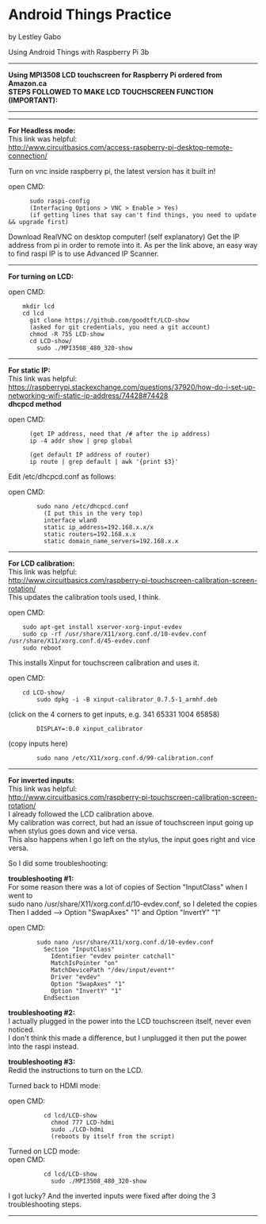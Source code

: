 # Android Things Practice  
by Lestley Gabo  

Using Android Things with Raspberry Pi 3b  

***************************************************************************
**Using MPI3508 LCD touchscreen for Raspberry Pi ordered from Amazon.ca  
STEPS FOLLOWED TO MAKE LCD TOUCHSCREEN FUNCTION (IMPORTANT):**
***************************************************************************
***************************************************************************

**For Headless mode:**  
  This link was helpful:  
  http://www.circuitbasics.com/access-raspberry-pi-desktop-remote-connection/  
  
  Turn on vnc inside raspberry pi, the latest version has it built in!  
  
  open CMD:  
```
      sudo raspi-config
      (Interfacing Options > VNC > Enable > Yes)
      (if getting lines that say can't find things, you need to update && upgrade first)
```

  Download RealVNC on desktop computer! (self explanatory)
    Get the IP address from pi in order to remote into it.
    As per the link above, an easy way to find raspi IP is to use Advanced IP Scanner.

***************************************************************************

**For turning on LCD:**  

  open CMD:  
```
    mkdir lcd
    cd lcd
      git clone https://github.com/goodtft/LCD-show
      (asked for git credentials, you need a git account)
      chmod -R 755 LCD-show
      cd LCD-show/
        sudo ./MPI3508_480_320-show
```
***************************************************************************

**For static IP:**  
  This link was helpful:  
  https://raspberrypi.stackexchange.com/questions/37920/how-do-i-set-up-networking-wifi-static-ip-address/74428#74428  
  **dhcpcd method**

  open CMD:
```
      (get IP address, need that /# after the ip address)
      ip -4 addr show | grep global

      (get default IP address of router)
      ip route | grep default | awk '{print $3}'
```
  Edit /etc/dhcpcd.conf as follows:

  open CMD:
```
        sudo nano /etc/dhcpcd.conf
          (I put this in the very top)
          interface wlan0
          static ip_address=192.168.x.x/x
          static routers=192.168.x.x
          static domain_name_servers=192.168.x.x
```

***************************************************************************

**For LCD calibration:**  
  This link was helpful:  
    http://www.circuitbasics.com/raspberry-pi-touchscreen-calibration-screen-rotation/  
  This updates the calibration tools used, I think.  

  open CMD:  
```
    sudo apt-get install xserver-xorg-input-evdev
    sudo cp -rf /usr/share/X11/xorg.conf.d/10-evdev.conf /usr/share/X11/xorg.conf.d/45-evdev.conf
    sudo reboot
```

  This installs Xinput for touchscreen calibration and uses it.  

  open CMD:  
```
    cd LCD-show/
        sudo dpkg -i -B xinput-calibrator_0.7.5-1_armhf.deb
```
  (click on the 4 corners to get inputs, e.g. 341 65331 1004 65858)
```
        DISPLAY=:0.0 xinput_calibrator
```
  (copy inputs here)
```
        sudo nano /etc/X11/xorg.conf.d/99-calibration.conf
```

***************************************************************************

**For inverted inputs:**    
  This link was helpful:  
  http://www.circuitbasics.com/raspberry-pi-touchscreen-calibration-screen-rotation/  
  I already followed the LCD calibration above.  
  My calibration was correct, but had an issue of touchscreen input going up when stylus goes down and vice versa.  
  This also happens when I go left on the stylus, the input goes right and vice versa.  

  So I did some troubleshooting:  

  **troubleshooting #1:**  
      For some reason there was a lot of copies of Section "InputClass" when I went to  
      sudo nano /usr/share/X11/xorg.conf.d/10-evdev.conf, so I deleted the copies  
      Then I added --> Option "SwapAxes" "1" and Option "InvertY" "1"  

  open CMD:  
```
        sudo nano /usr/share/X11/xorg.conf.d/10-evdev.conf
          Section "InputClass"
            Identifier "evdev pointer catchall"
            MatchIsPointer "on"
            MatchDevicePath "/dev/input/event*"
            Driver "evdev"
            Option "SwapAxes" "1"
            Option "InvertY" "1"
          EndSection
```

  **troubleshooting #2:**    
    I actually plugged in the power into the LCD touchscreen itself, never even noticed.  
    I don't think this made a difference, but I unplugged it then put the power into the raspi instead.  

  **troubleshooting #3:**     
  Redid the instructions to turn on the LCD.  

  Turned back to HDMI mode:  
  
  open CMD:  
```
          cd lcd/LCD-show
            chmod 777 LCD-hdmi
            sudo ./LCD-hdmi
            (reboots by itself from the script)
```
  Turned on LCD mode:  
  open CMD:  
```
          cd lcd/LCD-show
            sudo ./MPI3508_480_320-show
```
  I got lucky? And the inverted inputs were fixed after doing the 3 troubleshooting steps.


*********************************************************
